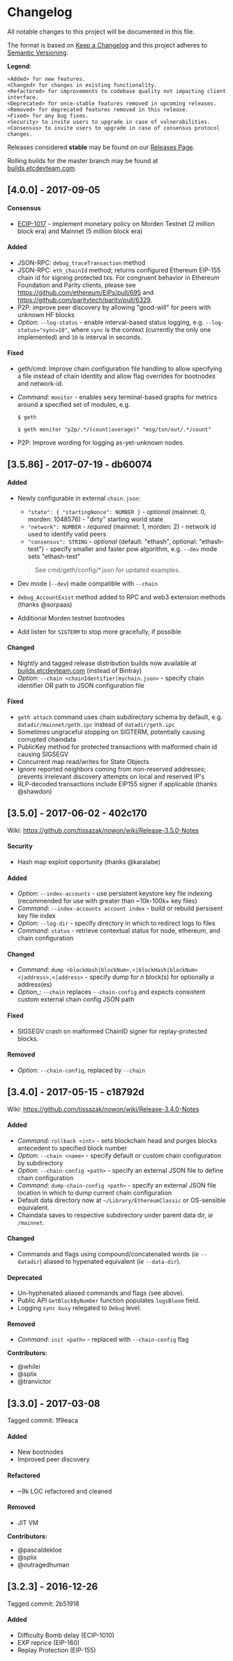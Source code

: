 # Changelog
All notable changes to this project will be documented in this file.

The format is based on [Keep a Changelog](http://keepachangelog.com/)
and this project adheres to [Semantic Versioning](http://semver.org/).

__Legend__:
```text
<Added> for new features.
<Changed> for changes in existing functionality.
<Refactored> for improvements to codebase quality not impacting client interface.
<Deprecated> for once-stable features removed in upcoming releases.
<Removed> for deprecated features removed in this release.
<Fixed> for any bug fixes.
<Security> to invite users to upgrade in case of vulnerabilities.
<Consensus> to invite users to upgrade in case of consensus protocol changes.
```

Releases considered __stable__ may be found on our [Releases Page](https://github.com/tissazak/nowon/releases).

Rolling builds for the master branch may be found at [builds.etcdevteam.com](builds.etcdevteam.com).

## [4.0.0] - 2017-09-05

#### Consensus
- [ECIP-1017](https://github.com/tissazak/ECIPs/blob/master/ECIPs/ECIP-1017.md) - implement monetary policy on Morden Testnet (2 million block era) and Mainnet (5 million block era)

#### Added
- JSON-RPC: `debug_traceTransaction` method
- JSON-RPC: `eth_chainId` method; returns configured Ethereum EIP-155 chain id for signing protected txs. For congruent behavior in Ethereum Foundation and Parity clients, please see https://github.com/ethereum/EIPs/pull/695 and https://github.com/paritytech/parity/pull/6329.
- P2P: improve peer discovery by allowing "good-will" for peers with unknown HF blocks
- _Option_: `--log-status` - enable interval-based status logging, e.g. `--log-status="sync=10"`, where `sync` is the context (currently the only one implemented) and `10` is interval in seconds.

#### Fixed
- geth/cmd: Improve chain configuration file handling to allow specifying a file instead
  of chain identity and allow flag overrides for bootnodes and network-id.
- _Command_: `monitor` - enables sexy terminal-based graphs for metrics around
  a specified set of modules, e.g.

  ```
  $ geth
  ```

  ```
  $ geth monitor "p2p/.*/(count|average)" "msg/txn/out/.*/count"
  ```

- P2P: Improve wording for logging as-yet-unknown nodes.


## [3.5.86] - 2017-07-19 - db60074

#### Added
- Newly configurable in external `chain.json`:
    - `"state": { "startingNonce": NUMBER }` - _optional_ (mainnet: 0, morden: 1048576) - "dirty" starting world state
    - `"network": NUMBER` - _required_ (mainnet: 1, morden: 2) - network id used to identify valid peers
    - `"consensus": STRING` - _optional_ (default: "ethash", optional: "ethash-test") - specify smaller and faster pow algorithm, e.g. `--dev` mode sets "ethash-test"
    > See cmd/geth/config/*.json for updated examples.

- Dev mode (`--dev`) made compatible with `--chain`
- `debug_AccountExist` method added to RPC and web3 extension methods (thanks @sorpaas)
- Additional Morden testnet bootnodes
- Add listen for `SIGTERM` to stop more gracefully, if possible

#### Changed
- Nightly and tagged release distribution builds now available at [builds.etcdevteam.com](builds.etcdevteam.com) (instead of Bintray)
- _Option_: `--chain <chainIdentifier|mychain.json>` - specify chain identifier OR path to JSON configuration file

#### Fixed
- `geth attach` command uses chain subdirectory schema by default, e.g. `datadir/mainnet/geth.ipc` instead of `datadir/geth.ipc`
- Sometimes ungraceful stopping on SIGTERM, potentially causing corrupted chaindata
- PublicKey method for protected transactions with malformed chain id causing SIGSEGV
- Concurrent map read/writes for State Objects
- Ignore reported neighbors coming from non-reserved addresses; prevents irrelevant discovery attempts on local and reserved IP's
- RLP-decoded transactions include EIP155 signer if applicable (thanks @shawdon)

## [3.5.0] - 2017-06-02 - 402c170

Wiki: https://github.com/tissazak/nowon/wiki/Release-3.5.0-Notes

#### Security
- Hash map exploit opportunity (thanks @karalabe)
#### Added
- _Option_: `--index-accounts` - use persistent keystore key file indexing (recommended for use with greater than ~10k-100k+ key files)
- _Command_: `--index-accounts account index` - build or rebuild persisent key file index
- _Option_: `--log-dir` - specify directory in which to redirect logs to files
- _Command_: `status` - retrieve contextual status for node, ethereum, and chain configuration
#### Changed
- _Command_: `dump <blockHash|blockNum>,<|blockHash|blockNum> <|address>,<|address>` - specify dump for _n_ block(s) for optionally _a_ address(es)
- _Option__: `--chain` replaces `--chain-config` and expects consistent custom external chain config JSON path
#### Fixed
- SIGSEGV crash on malformed ChainID signer for replay-protected blocks.
#### Removed
- _Option_: `--chain-config`, replaced by `--chain`

## [3.4.0] - 2017-05-15 - c18792d

Wiki: https://github.com/tissazak/nowon/wiki/Release-3.4.0-Notes

#### Added
- _Command_: `rollback <int>` - sets blockchain head and purges blocks antecedent to specified block number
- _Option_: `--chain <name>` - specify default or custom chain configuration by subdirectory
- _Option_: `--chain-config <path>` - specify an external JSON file to define chain configuration
- _Command_: `dump-chain-config <path>` - specify an external JSON file location in which to dump current chain configuration
- Default data directory now at `~/Library/EthereumClassic` or OS-sensible equivalent.
- Chaindata saves to respective subdirectory under parent data dir, _ie_ `/mainnet`.
#### Changed
- Commands and flags using compound/concatenated words (_ie_ `--datadir`) aliased to hypenated equivalent (_ie_ `--data-dir`).
#### Deprecated
- Un-hyphenated aliased commands and flags (see above).
- Public API `GetBlockByNumber` function populates `logsBloom` field.
- Logging `sync busy` relegated to `Debug` level.
#### Removed
- _Command_: `init <path>` - replaced with `--chain-config` flag


__Contributors:__
- @whilei
- @splix
- @tranvictor


## [3.3.0] - 2017-03-08
Tagged commit: 1f9eaca
#### Added
- New bootnodes
- Improved peer discovery
#### Refactored
- ~9k LOC refactored and cleaned
#### Removed
- JIT VM

__Contributors:__
- @pascaldekloe
- @splix
- @outragedhuman

## [3.2.3] - 2016-12-26
Tagged commit: 2b51918
#### Added
- Difficulty Bomb delay (ECIP-1010)
- EXP reprice (EIP-160)
- Replay Protection (EIP-155)


